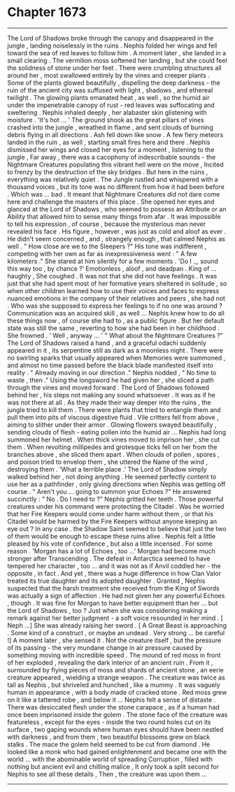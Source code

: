 
# Chapter 1673


---

The Lord of Shadows broke through the canopy and disappeared in the jungle , landing noiselessly in the ruins . Nephis folded her wings and fell toward the sea of red leaves to follow him .
A moment later , she landed in a small clearing . The vermilion moss softened her landing , but she could feel the solidness of stone under her feet . There were crumbling structures all around her , most swallowed entirely by the vines and creeper plants . Some of the plants glowed beautifully , dispelling the deep darkness - the ruin of the ancient city was suffused with light , shadows , and ethereal twilight .
The glowing plants emanated heat , as well , so the humid air under the impenetrable canopy of rust - red leaves was suffocating and sweltering . Nephis inhaled deeply , her alabaster skin glistening with moisture .
'It's hot ... '
The ground shook as the great pillars of vines crashed into the jungle , wreathed in flame , and sent clouds of burning debris flying in all directions . Ash fell down like snow .
A few fiery meteors landed in the ruin , as well , starting small fires here and there .
Nephis dismissed her wings and closed her eyes for a moment , listening to the jungle , Far away , there was a cacophony of indescribable sounds - the Nightmare Creatures populating this vibrant hell were on the move , Incited to frenzy by the destruction of the sky bridges .
But here in the ruins , everything was relatively quiet . The Jungle rustled and whispered with a thousand voices , but its tone was no different from how it had been before .
Which was ... bad .
It meant that Nightmare Creatures did not dare come here and challenge the masters of this place .
She opened her eyes and glanced at the Lord of Shadows , who seemed to possess an Attribute or an Ability that allowed him to sense many things from afar .
It was impossible to tell his expression , of course , because the mysterious man never revealed his face . His figure , however , was just as cold and aloof as ever . He didn't seem concerned , and , strangely enough , that calmed Nephis as well .
" How close are we to the Sleepers ?"
His tone was indifferent , competing with her own as far as inexpressiveness went :
" A few kilometers ."
She stared at him silently for a few moments .
'Do I .,, sound this way too , by chance ?’
Emotionless , aloof , and deadpan . King of ... haughty ,
She coughed .
It was not that she did not have feelings . It was just that she had spent most of her formative years sheltered in solitude , so when other children learned how to use their voices and faces to express nuanced emotions in the company of their relatives and peers , she had not . Who was she supposed to express her feelings to if no one was around ?
Communication was an acquired skill , as well ... Nephis knew how to do all these things now , of course she had to , as a public figure . But her default state was still the same , reverting to how she had been in her childhood .
She frowned .
‘ Well , anyway ... '
" What about the Nightmare Creatures ?"
The Lord of Shadows raised a hand , and a graceful odachi suddenly appeared in it , its serpentine still as dark as a moonless night . There were no swirling sparks that usually appeared when Memories were summoned , and almost no time passed before the black blade manifested itself into reality .
" Already moving in our direction ."
Nephis nodded ,
" No time to waste , then ."
Using the longsword he had given her , she sliced a path through the vines and moved forward . The Lord of Shadows followed behind her , his steps not making any sound whatsoever . It was as if he was not there at all .
As they made their way deeper into the ruins , the jungle tried to kill them . There were plants that tried to entangle them and pull them into pits of viscous digestive fluid . Vile critters fell from above , aiming to slither under their armor . Glowing flowers swayed beautifully , sending clouds of flesh - eating pollen into the humid air ...
Nephis had long summoned her helmet . When thick vines moved to imprison her , she cut them .
When revolting millipedes and grotesque ticks fell on her from the branches above , she sliced them apart . When clouds of pollen , spores , and poison tried to envelop them , she uttered the Name of the wind , destroying them .
'What a terrible place .’
The Lord of Shadow simply walked behind her , not doing anything . He seemed perfectly content to use her as a pathfinder , only giving directions when Nephis was getting off course .
" Aren't you ... going to summon your Echoes ?"
He answered succinctly :
" No . Do I need to ?"
Nephis gritted her teeth .
Those powerful creatures under his command were protecting the Citadel . Was he worried that her Fire Keepers would come under harm without them , or that his Citadel would be harmed by the Fire Keepers without anyone keeping an eye out ?
In any case . the Shadow Saint seemed to believe that just the two of them would be enough to escape these ruins alive . Nephis felt a little pleased by his vote of confidence , but also a little incensed .
For some reason .
'Morgan has a lot of Echoes , too …’
Morgan had become much stronger after Transcending . The defeat in Antarctica seemed to have tempered her character , too ... and it was not as if Anvil coddled her - the opposite , in fact . And yet , there was a huge difference in how Clan Valor treated its true daughter and its adopted daughter .
Granted , Nephis suspected that the harsh treatment she received from the King of Swords was actually a sign of affection .
He had not given her any powerful Echoes , though . It was fine for Morgan to have better equipment than her ... but the Lord of Shadows , too ?
Just when she was considering making a remark against her better judgment - a soft voice resounded in her mind .
[ Neph ...]
She was already raising her sword .
[ A Great Beast is approaching . Some kind of a construct , or maybe an undead . Very strong ... be careful !]
A moment later , she sensed it . Not the creature itself , but the pressure of its passing - the very mundane change in air pressure caused by something moving with incredible speed .
The mound of red moss in front of her exploded , revealing the dark interior of an ancient ruin . From it , surrounded by flying pieces of moss and shards of ancient stone , an eerie creature appeared , wielding a strange weapon .
The creature was twice as tall as Nephis , but shriveled and hunched , like a mummy . It was vaguely human in appearance , with a body made of cracked stone . Red moss grew on it like a tattered robe , and below it ...
Nephis felt a sense of distaste .
There was desiccated flesh under the stone carapace , as if a human had once been imprisoned inside the golem . The stone face of the creature was featureless , except for the eyes - inside the two round holes cut on its surface , two gaping wounds where human eyes should have been nestled with darkness , and from them , two beautiful blossoms grew on black stalks .
The mace the golem held seemed to be cut from diamond . He looked like a monk who had gained enlightenment and became one with the world ... with the abominable world of spreading Corruption , filled with nothing but ancient evil and chilling malice ,
It only took a split second for Nephis to see all these details ,
Then , the creature was upon them …

---


